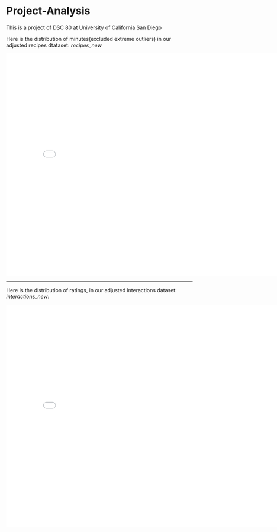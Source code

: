 # Project-Analysis
This is a project of DSC 80 at University of California San Diego


Here is the distribution of minutes(excluded extreme outliers) in our adjusted recipes dtataset: *recipes_new*
<iframe src="assets/minutes_distribution.html" width=800 height=600 frameBorder=0></iframe>

---

Here is the distribution of ratings, in our adjusted interactions dataset: *interactions_new*:
<iframe src="assets/ratings_distribution.html" width=800 height=600 frameBorder=0></iframe>
